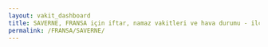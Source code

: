```yaml
---
layout: vakit_dashboard
title: SAVERNE, FRANSA için iftar, namaz vakitleri ve hava durumu - ilçe/eyalet seç
permalink: /FRANSA/SAVERNE/
---
```


<script type="text/javascript">
  var GLOBAL_COUNTRY = 'FRANSA';
  var GLOBAL_CITY = 'SAVERNE';
  var GLOBAL_STATE = '';
  var lat = 72;
  var lon = 21;
</script>
